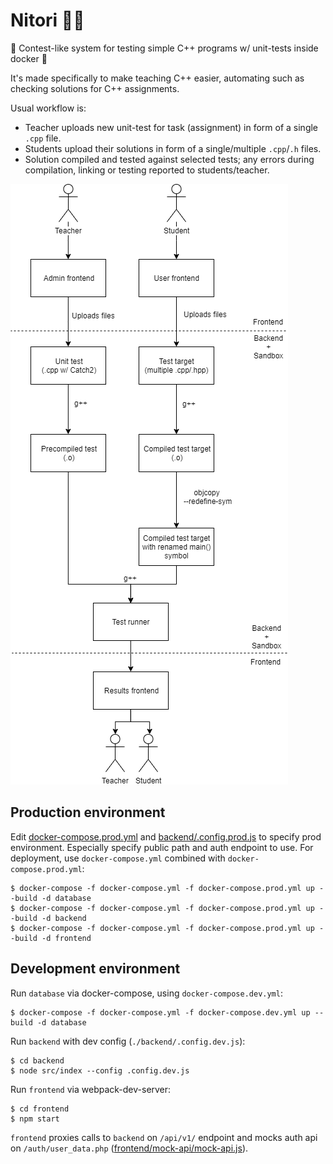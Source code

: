 # Nitori 🔑🐳

🔑 Contest-like system for testing simple C++ programs w/ unit-tests inside docker 🐳

It's made specifically to make teaching C++ easier,
automating such as checking solutions for C++ assignments.

Usual workflow is:

* Teacher uploads new unit-test for task (assignment) in form of a single `.cpp` file.
* Students upload their solutions in form of a single/multiple `.cpp`/`.h` files.
* Solution compiled and tested against selected tests; any errors during compilation, linking or testing reported to students/teacher.

![Workflow](./docs/workflow.png)

## Production environment

Edit [docker-compose.prod.yml](docker-compose.prod.yml) and [backend/.config.prod.js](backend/.config.prod.js) to specify prod environment.
Especially specify public path and auth endpoint to use.
For deployment, use `docker-compose.yml` combined with `docker-compose.prod.yml`:

```shell
$ docker-compose -f docker-compose.yml -f docker-compose.prod.yml up --build -d database
$ docker-compose -f docker-compose.yml -f docker-compose.prod.yml up --build -d backend
$ docker-compose -f docker-compose.yml -f docker-compose.prod.yml up --build -d frontend
```

## Development environment

Run `database` via docker-compose, using `docker-compose.dev.yml`:

```shell
$ docker-compose -f docker-compose.yml -f docker-compose.dev.yml up --build -d database
```

Run `backend` with dev config (`./backend/.config.dev.js`):
```shell
$ cd backend
$ node src/index --config .config.dev.js
```

Run `frontend` via webpack-dev-server:
```shell
$ cd frontend
$ npm start
```

`frontend` proxies calls to `backend` on `/api/v1/` endpoint and mocks auth api on `/auth/user_data.php` ([frontend/mock-api/mock-api.js](frontend/mock-api/mock-api.js)).

